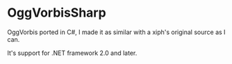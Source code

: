 OggVorbisSharp
==============

OggVorbis ported in C#, I made it as similar with a xiph's original source as I can.

It's support for .NET framework 2.0 and later.
